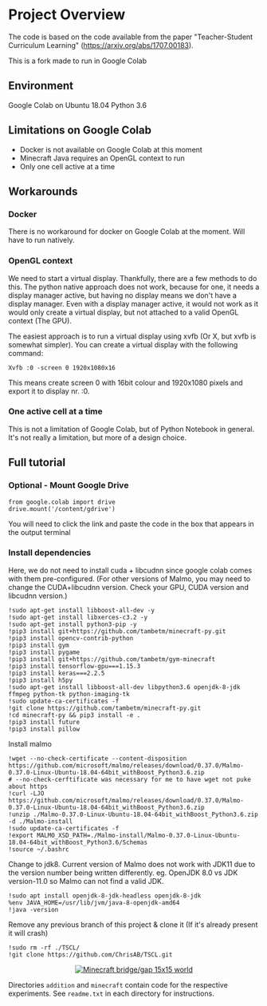 # Project Overview

The code is based on the code available from the  paper "Teacher-Student Curriculum Learning" (https://arxiv.org/abs/1707.00183).

This is a fork made to run in Google Colab

## Environment

Google Colab on Ubuntu 18.04
Python 3.6

## Limitations on Google Colab

- Docker is not available on Google Colab at this moment
- Minecraft Java requires an OpenGL context to run
- Only one cell active at a time

## Workarounds

### Docker

There is no workaround for docker on Google Colab at the moment. Will have to run natively.

### OpenGL context

We need to start a virtual display. Thankfully, there are a few methods to do this.
The python native approach does not work, because for one, it needs a display manager active, but having no display means we don't have a display manager.
Even with a display manager active, it would not work as it would only create a virtual display, but not attached to a valid OpenGL context (The GPU).

The easiest approach is to run a virtual display using xvfb (Or X, but xvfb is somewhat simpler). You can create a virtual display with the following command:
```
Xvfb :0 -screen 0 1920x1080x16
``` 
This means create screen 0 with 16bit colour and 1920x1080 pixels and export it to display nr. :0.

### One active cell at a time

This is not a limitation of Google Colab, but of Python Notebook in general. It's not really a limitation, but more of a design choice.

## Full tutorial

### Optional - Mount Google Drive

```
from google.colab import drive
drive.mount('/content/gdrive')
```

You will need to click the link and paste the code in the box that appears in the output terminal

### Install dependencies

Here, we do not need to install cuda + libcudnn since google colab comes with them pre-configured. (For other versions of Malmo, you may need to change the CUDA+libcudnn version. Check your GPU, CUDA version and libcudnn version.)

```
!sudo apt-get install libboost-all-dev -y
!sudo apt-get install libxerces-c3.2 -y
!sudo apt-get install python3-pip -y
!pip3 install git+https://github.com/tambetm/minecraft-py.git
!pip3 install opencv-contrib-python   
!pip3 install gym
!pip3 install pygame
!pip3 install git+https://github.com/tambetm/gym-minecraft
!pip3 install tensorflow-gpu===1.15.3
!pip3 install keras===2.2.5
!pip3 install h5py
!sudo apt-get install libboost-all-dev libpython3.6 openjdk-8-jdk ffmpeg python-tk python-imaging-tk
!sudo update-ca-certificates -f
!git clone https://github.com/tambetm/minecraft-py.git
!cd minecraft-py && pip3 install -e .
!pip3 install future
!pip3 install pillow
```

Install malmo

```
!wget --no-check-certificate --content-disposition https://github.com/microsoft/malmo/releases/download/0.37.0/Malmo-0.37.0-Linux-Ubuntu-18.04-64bit_withBoost_Python3.6.zip
# --no-check-cerftificate was necessary for me to have wget not puke about https
!curl -LJO https://github.com/microsoft/malmo/releases/download/0.37.0/Malmo-0.37.0-Linux-Ubuntu-18.04-64bit_withBoost_Python3.6.zip
!unzip ./Malmo-0.37.0-Linux-Ubuntu-18.04-64bit_withBoost_Python3.6.zip -d ./Malmo-install
!sudo update-ca-certificates -f
!export MALMO_XSD_PATH=./Malmo-install/Malmo-0.37.0-Linux-Ubuntu-18.04-64bit_withBoost_Python3.6/Schemas
!source ~/.bashrc
```

Change to jdk8. Current version of Malmo does not work with JDK11 due to the version number being written differently.
eg.
OpenJDK 8.0 vs JDK version-11.0 so Malmo can not find a valid JDK.
```
!sudo apt install openjdk-8-jdk-headless openjdk-8-jdk
%env JAVA_HOME=/usr/lib/jvm/java-8-openjdk-amd64
!java -version
```

Remove any previous branch of this project & clone it (If it's already present it will crash)

```
!sudo rm -rf ./TSCL/
!git clone https://github.com/ChrisAB/TSCL.git
```




<p align="center">
<a href="http://www.youtube.com/watch?v=cada0d_aDIc" title="Minecraft bridge/gap 15x15 world"><img src="http://img.youtube.com/vi/cada0d_aDIc/0.jpg" alt="Minecraft bridge/gap 15x15 world"/></a>
</p>

Directories `addition` and `minecraft` contain code for the respective experiments. See `readme.txt` in each directory for instructions.
